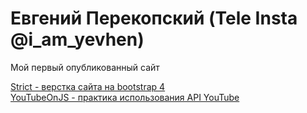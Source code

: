 

# Евгений Перекопский (Tele Insta @i_am_yevhen)
Мой первый опубликованный сайт

[Strict - верстка сайта на bootstrap 4](https://perekopskyi.github.io/strict/ "Верстка с нуля") <br>
[YouTubeOnJS - практика использования API YouTube](https://perekopskyi.github.io/YouTubeOnJS/ "Практика использования YouTube API")
